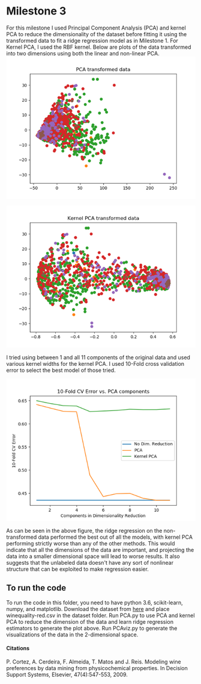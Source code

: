 # Milestone 3

For this milestone I used Principal Component Analysis (PCA) and kernel PCA to reduce the dimensionality of the dataset before fitting it using the transformed data to fit a ridge regression model as in Milestone 1. For Kernel PCA, I used the RBF kernel. Below are plots of the data transformed into two dimensions using both the linear and non-linear PCA.
![PCA visualization](https://github.com/vulich/517ApplicationProject/blob/master/milestone_3/Plots/PCAviz.png?raw=true)

![KPCA visualization](https://github.com/vulich/517ApplicationProject/blob/master/milestone_3/Plots/KPCAviz.png?raw=true)


I tried using between 1 and all 11 components of the original data and used various kernel widths for the kernel PCA. I used 10-Fold cross validation error to select the best model of those tried. 

![CV error plot](https://raw.githubusercontent.com/vulich/517ApplicationProject/master/milestone_3/Plots/CVerrors.png)

As can be seen in the above figure, the ridge regression on the non-transformed data performed the best out of all the models, with kernel PCA performing strictly worse than any of the other methods. This would indicate that all the dimensions of the data are important, and projecting the data into a smaller dimensional space will lead to worse results. It also suggests that the unlabeled data doesn't have any sort of nonlinear structure that can be exploited to make regression easier.

## To run the code
To run the code in this folder, you need to have python 3.6, scikit-learn, numpy, and matplotlib. Download the dataset from [here](https://archive.ics.uci.edu/ml/datasets/wine+quality) and place winequality-red.csv in the dataset folder. Run PCA.py to use PCA and kernel PCA to reduce the dimension of the data and learn ridge regression estimators to generate the plot above. Run PCAviz.py to generate the visualizations of the data in the 2-dimensional space.

#### Citations
P. Cortez, A. Cerdeira, F. Almeida, T. Matos and J. Reis. 
Modeling wine preferences by data mining from physicochemical properties. In Decision Support Systems, Elsevier, 47(4):547-553, 2009.